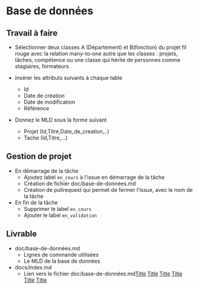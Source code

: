 # Base de données 

## Travail à faire

- Sélectionner deux classes A (Département) et B(fonction) du projet fil rouge avec la relation many-to-one autre que les classes : projets, tâches, compétence ou une classe qui hérite de personnes comme  stagiaires, formateurs.

- Insérer les attributs suivants à chaque table
  - Id
  - Date de création
  - Date de modification
  - Référence

- Donnez le MLD sous la forme suivant 

  - Projet (Id,Titre,Date_de_creation,..)
  - Tache (Id,Titre,...)

## Gestion de projet 

- En démarrage de la tâche 
  - Ajoutez label `en_cours` à l'issue en démarrage de la tâche
  - Création de fichier doc/base-de-données.md
  - Création de pullrequest qui permet de fermer l'issue, avec le nom de la tâche
- En fin de la tâche
  - Supprimer le label `en_cours`
  - Ajouter le label `en_validation`

## Livrable

- doc/base-de-données.md
  - Lignes de commande utilisées
  - Le MLD de la base de données
- docs/index.md
  - Lien vers le fichier doc/base-de-données.md[Title](../../../prototype/backlog/feature/4.jeux-test.4.md) [Title](../../../prototype/backlog/feature/5.back-end.5.md) [Title](../../../prototype/backlog/feature/6.unit-test.6.md) [Title](../../../prototype/backlog/feature/7.front-end.7.md) [Title](../../../prototype/backlog/feature/8.R%C3%A8gle-gestion.8.md) [Title](../../../prototype/backlog/feature/9.rapport.13.md)